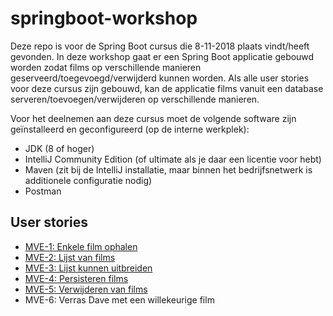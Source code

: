 # springboot-workshop

Deze repo is voor de Spring Boot cursus die 8-11-2018 plaats vindt/heeft gevonden. In deze workshop gaat er een Spring Boot applicatie gebouwd worden zodat films op verschillende manieren geserveerd/toegevoegd/verwijderd kunnen worden. Als alle user stories voor deze cursus zijn gebouwd, kan de applicatie films vanuit een database serveren/toevoegen/verwijderen op verschillende manieren.

Voor het deelnemen aan deze cursus moet de volgende software zijn geïnstalleerd en geconfigureerd (op de interne werkplek):

* JDK (8 of hoger)
* IntelliJ Community Edition (of ultimate als je daar een licentie voor hebt)
* Maven (zit bij de IntelliJ installatie, maar binnen het bedrijfsnetwerk is additionele configuratie nodig)
* Postman

## User stories
* [MVE-1: Enkele film ophalen](labs/MVE-1/README.md)
* [MVE-2: Lijst van films](labs/MVE-2/README.md)
* [MVE-3: Lijst kunnen uitbreiden](labs/MVE-3/README.md)
* [MVE-4: Persisteren films](labs/MVE-4/README.md)
* [MVE-5: Verwijderen van films](labs/MVE-5/README.md)
* MVE-6: Verras Dave met een willekeurige film
